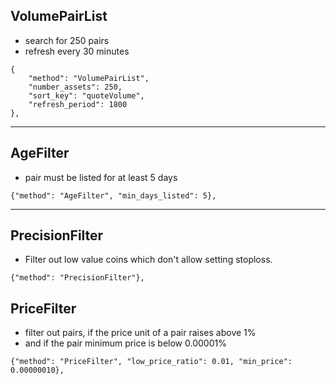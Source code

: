 ## VolumePairList
- search for 250 pairs
- refresh every 30 minutes
```
{
    "method": "VolumePairList",
    "number_assets": 250,
    "sort_key": "quoteVolume",
    "refresh_period": 1800
},
```
---
## AgeFilter
- pair must be listed for at least 5 days
```
{"method": "AgeFilter", "min_days_listed": 5},
```
---
## PrecisionFilter
- Filter out low value coins which don't allow setting stoploss.
```
{"method": "PrecisionFilter"},
```
## PriceFilter
- filter out pairs, if the price unit of a pair raises above 1% 
- and if the pair minimum price is below 0.00001%
```
{"method": "PriceFilter", "low_price_ratio": 0.01, "min_price": 0.00000010},
```
